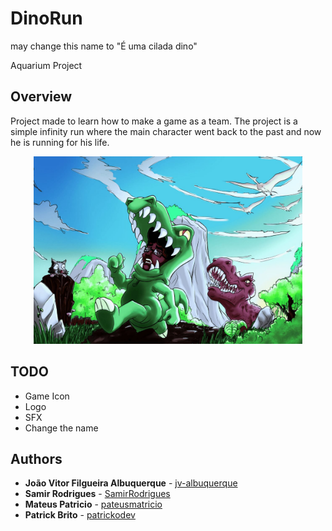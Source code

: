 # DinoRun
may change this name to "É uma cilada dino"

Aquarium Project

## Overview
Project made to learn how to make a game as a team.
The project is a simple infinity run where the main character went back to the past and now he is running for his life.

<p align="center">
	<img src="images/SplashArt.png" height="300">
</p>

## TODO
* Game Icon
* Logo
* SFX
* Change the name

## Authors
* **João Vitor Filgueira Albuquerque** - [jv-albuquerque](https://github.com/jv-albuquerque)
* **Samir Rodrigues** - [SamirRodrigues](https://github.com/SamirRodrigues)
* **Mateus Patricio** - [pateusmatricio](https://github.com/pateusmatricio) 
* **Patrick Brito** - [patrickodev](https://github.com/patrickodev)
